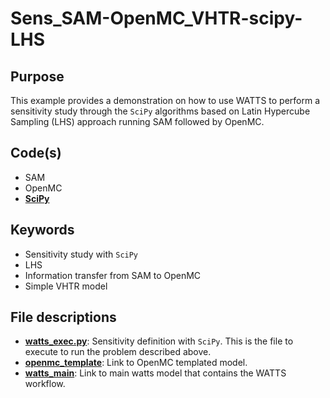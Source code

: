 # Sens_SAM-OpenMC_VHTR-scipy-LHS

## Purpose

This example provides a demonstration on how to use WATTS to perform a sensitivity study through the `SciPy` algorithms based on Latin Hypercube Sampling (LHS) approach running SAM followed by OpenMC.

## Code(s)
 
- SAM
- OpenMC
- [__SciPy__](https://scipy.org)

## Keywords
 
- Sensitivity study with `SciPy`
- LHS
- Information transfer from SAM to OpenMC
- Simple VHTR model

## File descriptions

- [__watts_exec.py__](watts_exec.py): Sensitivity definition with `SciPy`. This is the file to execute to run the problem described above.
- [__openmc_template__](openmc_template.py): Link to OpenMC templated model.
- [__watts_main__](watts_main.py): Link to main watts model that contains the WATTS workflow.

